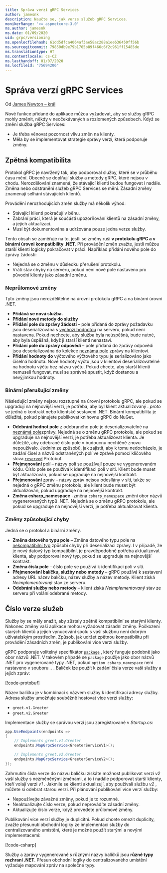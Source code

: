 ```yaml
---
title: Správa verzí gRPC Services
author: jamesnk
description: Naučte se, jak verze služeb gRPC Services.
monikerRange: '>= aspnetcore-3.0'
ms.author: jamesnk
ms.date: 01/09/2020
uid: grpc/versioning
ms.openlocfilehash: 61dd5dfca4064af3ae58ac288a1ee636450ff56b
ms.sourcegitcommit: 79850db9e79b1705b89f466c6f2c961ff15485de
ms.translationtype: HT
ms.contentlocale: cs-CZ
ms.lasthandoff: 01/07/2020
ms.locfileid: "75694206"
---
```

# <a name="versioning-grpc-services"></a>Správa verzí gRPC Services

Od [James Newton – král](https://twitter.com/jamesnk)

Nové funkce přidané do aplikace můžou vyžadovat, aby se služby gRPC mohly změnit, někdy v neočekávaných a rozlomených způsobech. Když se změní služba gRPC Services:

* Je třeba věnovat pozornost vlivu změn na klienty.
* Měla by se implementovat strategie správy verzí, která podporuje změny.

## <a name="backwards-compatibility"></a>Zpětná kompatibilita

Protokol gRPC je navržený tak, aby podporoval služby, které se v průběhu času mění. Obecně se doplňují služby a metody gRPC, které nejsou v chodu. Nerozdělování znamená, že stávající klienti budou fungovat i nadále. Změna nebo odstranění služeb gRPC Services se mění. Zásadní změny znamenají selhání stávajících klientů.

Provádění nerozhodujících změn služby má několik výhod:

- Stávající klienti pokračují v běhu.
- Zabrání práci, která je součástí upozorňování klientů na zásadní změny, a jejich aktualizaci.
- Musí být dokumentována a udržována pouze jedna verze služby.

Tento obsah se zaměřuje na to, jestli se změny ruší **v protokolu gRPC a v binární úrovni kompatibility .NET**. Při provádění změn zvažte, jestli můžou starší klienti logicky pokračovat v práci. Například přidání nového pole do zprávy žádosti:

* Nejedná se o změnu v důsledku přerušení protokolu.
* Vrátí stav chyby na serveru, pokud není nové pole nastaveno pro původní klienty jako zásadní změnu.

### <a name="non-breaking-changes"></a>Neprůlomové změny

Tyto změny jsou nerozdělitelné na úrovni protokolu gRPC a na binární úrovni .NET.

- **Přidává se nová služba.**
- **Přidání nové metody do služby**
- **Přidání pole do zprávy žádosti** – pole přidaná do zprávy požadavku jsou deserializována s [výchozí hodnotou](https://developers.google.com/protocol-buffers/docs/proto3#default) na serveru, pokud není nastavena. Pokud nechcete, aby služba byla neúspěšná, bude nutné, aby byla úspěšná, když ji starší klienti nenastaví.
- **Přidání pole do zprávy odpovědi** – pole přidaná do zprávy odpovědi jsou deserializována do kolekce [neznámá pole](https://developers.google.com/protocol-buffers/docs/proto3#unknowns) zprávy na klientovi.
- **Přidání hodnoty do** výčtového výčtového typu je serializováno jako číselná hodnota. Nové hodnoty výčtu jsou v klientovi deserializovatelné na hodnotu výčtu bez názvu výčtu. Pokud chcete, aby starší klienti nemuseli fungovat, musí se správně spustit, když dostanou a nevýjimkou hodnoty.

### <a name="binary-breaking-changes"></a>Binární přerušující změny

Následující změny nejsou rozstupné na úrovni protokolu gRPC, ale pokud se upgradují na nejnovější verzi, je potřeba, aby byl klient aktualizovaný *. proto* se jedná o kontrakt nebo klientské sestavení .NET. Binární kompatibilita je důležitá, pokud plánujete publikovat knihovnu gRPC do NuGet.

- **Odebrání hodnot pole** z odebraného pole je deserializovatelné na [neznámá pole](https://developers.google.com/protocol-buffers/docs/proto3#unknowns)zprávy. Nejedná se o změnu gRPC protokolu, ale pokud se upgraduje na nejnovější verzi, je potřeba aktualizovat klienta. Je důležité, aby odebrané číslo pole v budoucnu nechtěně znovu nepoužívalo. Jedním ze způsobů, jak zajistit, aby k tomu nedocházelo, je zadání čísel a názvů odstraněných polí ve zprávě pomocí klíčového slova [`reserved`](https://developers.google.com/protocol-buffers/docs/proto3#reserved) Protobuf.
- **Přejmenování** polí – názvy polí se používají pouze ve vygenerovaném kódu. Číslo pole se používá k identifikaci polí v síti. Klient bude muset být aktualizován, pokud se upgraduje na nejnovější kontrakt.
- **Přejmenování** zpráv – názvy zpráv nejsou odesílány v síti, takže se nejedná o gRPC změnu protokolu, ale klient bude muset být aktualizován, pokud upgraduje na nejnovější kontrakt.
- **Změna csharp_namespace** -změna `csharp_namespace` změní obor názvů vygenerovaných typů .NET. Nejedná se o změnu gRPC protokolu, ale pokud se upgraduje na nejnovější verzi, je potřeba aktualizovat klienta.

### <a name="breaking-changes"></a>Změny způsobující chyby

Jedná se o protokol a binární změny.

- **Změna datového typu pole** – Změna datového typu pole na [nekompatibilní typ](https://developers.google.com/protocol-buffers/docs/proto3#updating) způsobí chyby při deserializaci zprávy. I v případě, že je nový datový typ kompatibilní, je pravděpodobně potřeba aktualizovat klienta, aby podporoval nový typ, pokud se upgraduje na nejnovější kontrakt.
- **Změna čísla pole** – číslo pole se používá k identifikaci polí v síti.
- **Přejmenování balíčku, služby nebo metody** – gRPC používá k sestavení adresy URL název balíčku, název služby a název metody. Klient získá *Neimplementovaný* stav ze serveru.
- **Odebrání služby nebo metody** – klient získá *Neimplementovaný* stav ze serveru při volání odebrané metody.

## <a name="version-number-services"></a>Číslo verze služeb

Služby by se měly snažit, aby zůstaly zpětně kompatibilní se starými klienty. Nakonec změny vaší aplikace mohou vyžadovat zásadní změny. Poškození starých klientů a jejich vynucování spolu s vaší službou není dobrým uživatelským prostředím. Způsob, jak udržet zpětnou kompatibilitu při provádění zásadních změn, je publikování více verzí služby.

gRPC podporuje volitelný specifikátor [`package`](https://developers.google.com/protocol-buffers/docs/proto3#packages) , který funguje podobně jako obor názvů .NET. V takovém případě se `package` použije jako obor názvů .NET pro vygenerované typy .NET, pokud `option csharp_namespace` není nastaveno v souboru *..* . Balíček lze použít k zadání čísla verze vaší služby a jejích zpráv:

[!code-protobuf[](versioning/sample/greet.v1.proto?highlight=3)]

Název balíčku je v kombinaci s názvem služby k identifikaci adresy služby. Adresa služby umožňuje souběžně hostovat více verzí služby:

* `greet.v1.Greeter`
* `greet.v2.Greeter`

Implementace služby se správou verzí jsou zaregistrované v *Startup.cs*:

```csharp
app.UseEndpoints(endpoints =>
{
    // Implements greet.v1.Greeter
    endpoints.MapGrpcService<GreeterServiceV1>();

    // Implements greet.v2.Greeter
    endpoints.MapGrpcService<GreeterServiceV2>();
});
```

Zahrnutím čísla verze do názvu balíčku získáte možnost publikovat verzi *v2* vaší služby s nezměněnými změnami, a to i nadále podporovat starší klienty, kteří volají verzi *v1* . Jakmile se klienti aktualizují, aby používali službu *v2* , můžete si odebrat starou verzi. Při plánování publikování více verzí služby:

- Nepoužívejte závažné změny, pokud je to rozumné.
- Neaktualizujte číslo verze, pokud neprovádíte zásadní změny.
- Aktualizujte číslo verze, když provedete průlomové změny.

Publikování více verzí služby je duplicitní. Pokud chcete omezit duplicity, zvažte přesunutí obchodní logiky ze implementací služby do centralizovaného umístění, které je možné použít starými a novými implementacemi:

[!code-csharp[](versioning/sample/GreeterServiceV1.cs?highlight=10,19)]

Služby a zprávy vygenerované s různými názvy balíčků jsou **různé typy rozhraní .NET**. Přesun obchodní logiky do centralizovaného umístění vyžaduje mapování zpráv na společné typy.
